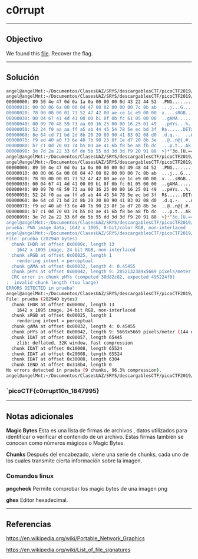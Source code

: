 # c0rrupt


---
## Objectivo

We found this [file](https://jupiter.challenges.picoctf.org/static/ab30fcb7d47364b4190a7d3d40edb551/mystery). Recover the flag.

---
## Solución

``` sh
angel@angelMnt:~/Documentos/ClasesUAZ/SRYS/descargablesCTF/picoCTF2019/forensics$ ghex prueba 
angel@angelMnt:~/Documentos/ClasesUAZ/SRYS/descargablesCTF/picoCTF2019/forensics$ xxd -g 1 prueba | head
00000000: 89 50 4e 47 0d 0a 1a 0a 00 00 00 0d 43 22 44 52  .PNG........C"DR
00000010: 00 00 06 6a 00 00 04 47 08 02 00 00 00 7c 8b ab  ...j...G.....|..
00000020: 78 00 00 00 01 73 52 47 42 00 ae ce 1c e9 00 00  x....sRGB.......
00000030: 00 04 67 41 4d 41 00 00 b1 8f 0b fc 61 05 00 00  ..gAMA......a...
00000040: 00 09 70 48 59 73 aa 00 16 25 00 00 16 25 01 49  ..pHYs...%...%.I
00000050: 52 24 f0 aa aa ff a5 ab 44 45 54 78 5e ec bd 3f  R$......DETx^..?
00000060: 8e 64 cd 71 bd 2d 8b 20 20 80 90 41 83 02 08 d0  .d.q.-.  ..A....
00000070: f9 ed 40 a0 f3 6e 40 7b 90 23 8f 1e d7 20 8b 3e  ..@..n@{.#... .>
00000080: b7 c1 0d 70 03 74 b5 03 ae 41 6b f8 be a8 fb dc  ...p.t...Ak.....
00000090: 3e 7d 2a 22 33 6f de 5b 55 dd 3d 3d f9 20 91 88  >}*"3o.[U.==. ..
angel@angelMnt:~/Documentos/ClasesUAZ/SRYS/descargablesCTF/picoCTF2019/forensics$ file prueba 
angel@angelMnt:~/Documentos/ClasesUAZ/SRYS/descargablesCTF/picoCTF2019/forensics$ xxd -g 1 prueba | head
00000000: 89 50 4e 47 0d 0a 1a 0a 00 00 00 0d 49 48 44 52  .PNG........IHDR
00000010: 00 00 06 6a 00 00 04 47 08 02 00 00 00 7c 8b ab  ...j...G.....|..
00000020: 78 00 00 00 01 73 52 47 42 00 ae ce 1c e9 00 00  x....sRGB.......
00000030: 00 04 67 41 4d 41 00 00 b1 8f 0b fc 61 05 00 00  ..gAMA......a...
00000040: 00 09 70 48 59 73 aa 00 16 25 00 00 16 25 01 49  ..pHYs...%...%.I
00000050: 52 24 f0 aa aa ff a5 ab 44 45 54 78 5e ec bd 3f  R$......DETx^..?
00000060: 8e 64 cd 71 bd 2d 8b 20 20 80 90 41 83 02 08 d0  .d.q.-.  ..A....
00000070: f9 ed 40 a0 f3 6e 40 7b 90 23 8f 1e d7 20 8b 3e  ..@..n@{.#... .>
00000080: b7 c1 0d 70 03 74 b5 03 ae 41 6b f8 be a8 fb dc  ...p.t...Ak.....
00000090: 3e 7d 2a 22 33 6f de 5b 55 dd 3d 3d f9 20 91 88  >}*"3o.[U.==. ..
angel@angelMnt:~/Documentos/ClasesUAZ/SRYS/descargablesCTF/picoCTF2019/forensics$ file prueba 
prueba: PNG image data, 1642 x 1095, 8-bit/color RGB, non-interlaced
angel@angelMnt:~/Documentos/ClasesUAZ/SRYS/descargablesCTF/picoCTF2019/forensics$ pngcheck -v -f prueba 
File: prueba (202940 bytes)
  chunk IHDR at offset 0x0000c, length 13
    1642 x 1095 image, 24-bit RGB, non-interlaced
  chunk sRGB at offset 0x00025, length 1
    rendering intent = perceptual
  chunk gAMA at offset 0x00032, length 4: 0.45455
  chunk pHYs at offset 0x00042, length 9: 2852132389x5669 pixels/meter
  CRC error in chunk pHYs (computed 38d82c82, expected 495224f0)
:  invalid chunk length (too large)
ERRORS DETECTED in prueba"
angel@angelMnt:~/Documentos/ClasesUAZ/SRYS/descargablesCTF/picoCTF2019/forensics$ pngcheck -v -f prueba 
File: prueba (202940 bytes)
  chunk IHDR at offset 0x0000c, length 13
    1642 x 1095 image, 24-bit RGB, non-interlaced
  chunk sRGB at offset 0x00025, length 1
    rendering intent = perceptual
  chunk gAMA at offset 0x00032, length 4: 0.45455
  chunk pHYs at offset 0x00042, length 9: 5669x5669 pixels/meter (144 dpi)
  chunk IDAT at offset 0x00057, length 65445
    zlib: deflated, 32K window, fast compression
  chunk IDAT at offset 0x10008, length 65524
  chunk IDAT at offset 0x20008, length 65524
  chunk IDAT at offset 0x30008, length 6304
  chunk IEND at offset 0x318b4, length 0
No errors detected in prueba (9 chunks, 96.3% compression).
angel@angelMnt:~/Documentos/ClasesUAZ/SRYS/descargablesCTF/picoCTF2019/forensics$ 


```

### `picoCTF{c0rrupt10n_1847995}

---
## Notas adicionales

**Magic Bytes**
Esta es una lista de firmas de archivos , datos utilizados para identificar o verificar el contenido de un archivo. Estas firmas también se conocen como números mágicos o Magic Bytes.

**Chunks**
Después del encabezado, viene una serie de chunks, cada uno de los cuales transmite cierta información sobre la imagen.

### Comandos linux

**pngcheck**
Permite comprobar los magic bytes de una imagen png

**ghex**
Editor hexadecimal.

---
## Referencias
https://en.wikipedia.org/wiki/Portable_Network_Graphics


https://en.wikipedia.org/wiki/List_of_file_signatures

	